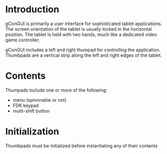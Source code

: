 # Introduction #

gConGUI is primarily a user interface for sophisticated tablet applications.  The screen orientation of the tablet is usually locked in the horizontal position.  The tablet is held with two hands, much like a dedicated video game controller.

gConGUI includes a left and right thumpad for controlling the application.  Thumbpads are a vertical strip along the left and right edges of the tablet.


# Contents #

Thumpads include one or more of the following:
  * menu (spinnnable or not)
  * FDK keypad
  * multi-shift button

# Initialization #

Thumbpads must be initialized before instantiating any of their contents